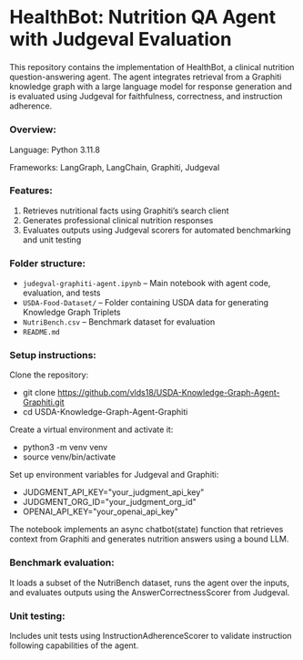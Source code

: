 <h1 style="font-size:32px;">HealthBot: Nutrition QA Agent with Judgeval Evaluation</h1>
 
This repository contains the implementation of HealthBot, a clinical nutrition question-answering agent. The agent integrates retrieval from a Graphiti knowledge graph with a large language model for response generation and is evaluated using Judgeval for faithfulness, correctness, and instruction adherence.

### Overview:
Language: Python 3.11.8

Frameworks: LangGraph, LangChain, Graphiti, Judgeval

### Features:
1) Retrieves nutritional facts using Graphiti’s search client
2) Generates professional clinical nutrition responses
3) Evaluates outputs using Judgeval scorers for automated benchmarking and unit testing

### Folder structure:
- `judegval-graphiti-agent.ipynb` – Main notebook with agent code, evaluation, and tests
- `USDA-Food-Dataset/` – Folder containing USDA data for generating Knowledge Graph Triplets
- `NutriBench.csv` – Benchmark dataset for evaluation
- `README.md`


### Setup instructions:
Clone the repository:
- git clone https://github.com/vlds18/USDA-Knowledge-Graph-Agent-Graphiti.git
- cd USDA-Knowledge-Graph-Agent-Graphiti

Create a virtual environment and activate it:
- python3 -m venv venv
- source venv/bin/activate

Set up environment variables for Judgeval and Graphiti:
- JUDGMENT_API_KEY="your_judgment_api_key"
- JUDGMENT_ORG_ID="your_judgment_org_id"
- OPENAI_API_KEY="your_openai_api_key"


The notebook implements an async chatbot(state) function that retrieves context from Graphiti and generates nutrition answers using a bound LLM.

### Benchmark evaluation:
It loads a subset of the NutriBench dataset, runs the agent over the inputs, and evaluates outputs using the AnswerCorrectnessScorer from Judgeval.

### Unit testing:
Includes unit tests using InstructionAdherenceScorer to validate instruction following capabilities of the agent.

